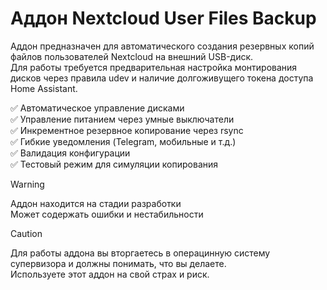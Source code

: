 # Аддон Nextcloud User Files Backup

Аддон предназначен для автоматического создания резервных копий файлов
пользователей Nextcloud на внешний USB-диск.  
Для работы требуется предварительная настройка монтирования дисков через правила
udev и наличие долгоживущего токена доступа Home Assistant.

✅ Автоматическое управление дисками  
✅ Управление питанием через умные выключатели  
✅ Инкрементное резервное копирование через rsync  
✅ Гибкие уведомления (Telegram, мобильные и т.д.)  
✅ Валидация конфигурации  
✅ Тестовый режим для симуляции копирования  

> [!WARNING]
> Аддон находится на стадии разработки  
> Может содержать ошибки и нестабильности

> [!CAUTION]
> Для работы аддона вы вторгаетесь в операцинную систему супервизора
> и должны понимать, что вы делаете.  
> Используете этот аддон на свой страх и риск.  
